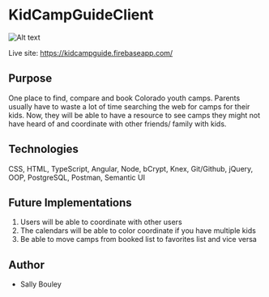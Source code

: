 # KidCampGuideClient

![Alt text](/assets/capstonescreenshot.png)

Live site: https://kidcampguide.firebaseapp.com/

## Purpose

One place to find, compare and book Colorado youth camps. Parents usually have to waste a lot of time searching the web for camps for their kids. Now, they will be able to have a resource to see camps they might not have heard of and coordinate with other friends/ family with kids.

## Technologies

CSS, HTML, TypeScript, Angular, Node, bCrypt, Knex, Git/Github, jQuery, OOP, PostgreSQL, Postman, Semantic UI

## Future Implementations

1. Users will be able to coordinate with other users
1. The calendars will be able to color coordinate if you have multiple kids
1. Be able to move camps from booked list to favorites list and vice versa

## Author

* Sally Bouley
